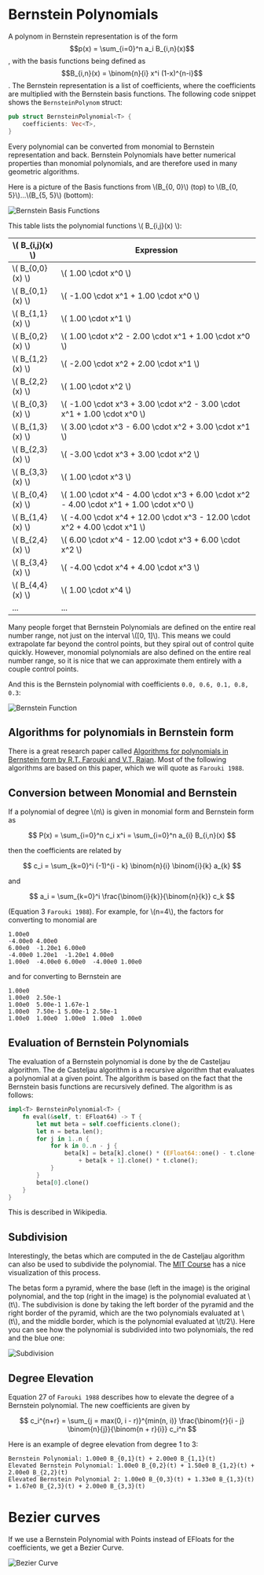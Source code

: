 # Bernstein Polynomials

A polynom in Bernstein representation is of the form $$p(x) = \sum_{i=0}^n a_i B_{i,n}(x)$$, with the basis functions being defined as $$B_{i,n}(x) = \binom{n}{i} x^i (1-x)^{n-i}$$. The Bernstein representation is a list of coefficients, where the coefficients are multiplied with the Bernstein basis functions. The following code snippet shows the `BernsteinPolynom` struct:

```rust
pub struct BernsteinPolynomial<T> {
    coefficients: Vec<T>,
}
```

Every polynomial can be converted from monomial to Bernstein representation and back. Bernstein Polynomials have better numerical properties than monomial polynomials, and are therefore used in many geometric algorithms.

Here is a picture of the Basis functions from \\(B_{0, 0}\\) (top) to \\(B_{0, 5}\\)...\\(B_{5, 5}\\) (bottom):

![Bernstein Basis Functions](./generated_images/algebra/bernstein_basis.png)

This table lists the polynomial functions \\( B_{i,j}(x) \\):

| \\( B_{i,j}(x) \\)  | Expression |
|-------------------|------------|
| \\( B_{0,0}(x) \\)  | \\( 1.00 \cdot x^0 \\) |
| \\( B_{0,1}(x) \\)  | \\( -1.00 \cdot x^1 + 1.00 \cdot x^0 \\) |
| \\( B_{1,1}(x) \\)  | \\( 1.00 \cdot x^1 \\) |
| \\( B_{0,2}(x) \\)  | \\( 1.00 \cdot x^2 - 2.00 \cdot x^1 + 1.00 \cdot x^0 \\) |
| \\( B_{1,2}(x) \\)  | \\( -2.00 \cdot x^2 + 2.00 \cdot x^1 \\) |
| \\( B_{2,2}(x) \\)  | \\( 1.00 \cdot x^2 \\) |
| \\( B_{0,3}(x) \\)  | \\( -1.00 \cdot x^3 + 3.00 \cdot x^2 - 3.00 \cdot x^1 + 1.00 \cdot x^0 \\) |
| \\( B_{1,3}(x) \\)  | \\( 3.00 \cdot x^3 - 6.00 \cdot x^2 + 3.00 \cdot x^1 \\) |
| \\( B_{2,3}(x) \\)  | \\( -3.00 \cdot x^3 + 3.00 \cdot x^2 \\) |
| \\( B_{3,3}(x) \\)  | \\( 1.00 \cdot x^3 \\) |
| \\( B_{0,4}(x) \\)  | \\( 1.00 \cdot x^4 - 4.00 \cdot x^3 + 6.00 \cdot x^2 - 4.00 \cdot x^1 + 1.00 \cdot x^0 \\) |
| \\( B_{1,4}(x) \\)  | \\( -4.00 \cdot x^4 + 12.00 \cdot x^3 - 12.00 \cdot x^2 + 4.00 \cdot x^1 \\) |
| \\( B_{2,4}(x) \\)  | \\( 6.00 \cdot x^4 - 12.00 \cdot x^3 + 6.00 \cdot x^2 \\) |
| \\( B_{3,4}(x) \\)  | \\( -4.00 \cdot x^4 + 4.00 \cdot x^3 \\) |
| \\( B_{4,4}(x) \\)  | \\( 1.00 \cdot x^4 \\) |
| ...               | ...        |

Many people forget that Bernstein Polynomials are defined on the entire real number range, not just on the interval \\([0, 1]\\). This means we could extrapolate far beyond the control points, but they spiral out of control quite quickly. However, monomial polynomials are also defined on the entire real number range, so it is nice that we can approximate them entirely with a couple control points.

And this is the Bernstein polynomial with coefficients `0.0, 0.6, 0.1, 0.8, 0.3`:

![Bernstein Function](./generated_images/algebra/bernstein.png)

## Algorithms for polynomials in Bernstein form

There is a great research paper called [Algorithms for polynomials in Bernstein form by R.T. Farouki and V.T. Rajan](https://www.sciencedirect.com/science/article/pii/0167839688900167). Most of the following algorithms are based on this paper, which we will quote as `Farouki 1988`.

## Conversion between Monomial and Bernstein

If a polynomial of degree \\(n\\) is given in monomial form and Bernstein form as

$$ P(x) = \sum_{i=0}^n c_i x^i = \sum_{i=0}^n a_{i} B_{i,n}(x) $$

then the coefficients are related by

$$ c_i = \sum_{k=0}^i (-1)^{i - k} \binom{n}{i} \binom{i}{k} a_{k} $$

and

$$ a_i = \sum_{k=0}^i \frac{\binom{i}{k}}{\binom{n}{k}} c_k $$

(Equation 3 `Farouki 1988`). For example, for \\(n=4\\), the factors for converting to monomial are

```
1.00e0
-4.00e0 4.00e0
6.00e0  -1.20e1 6.00e0
-4.00e0 1.20e1  -1.20e1 4.00e0
1.00e0  -4.00e0 6.00e0  -4.00e0 1.00e0
```

and for converting to Bernstein are

```
1.00e0
1.00e0  2.50e-1
1.00e0  5.00e-1 1.67e-1
1.00e0  7.50e-1 5.00e-1 2.50e-1
1.00e0  1.00e0  1.00e0  1.00e0  1.00e0
```

## Evaluation of Bernstein Polynomials

The evaluation of a Bernstein polynomial is done by the de Casteljau algorithm. The de Casteljau algorithm is a recursive algorithm that evaluates a polynomial at a given point. The algorithm is based on the fact that the Bernstein basis functions are recursively defined. The algorithm is as follows:

```rust
impl<T> BernsteinPolynomial<T> {
    fn eval(&self, t: EFloat64) -> T {
        let mut beta = self.coefficients.clone();
        let n = beta.len();
        for j in 1..n {
            for k in 0..n - j {
                beta[k] = beta[k].clone() * (EFloat64::one() - t.clone())
                    + beta[k + 1].clone() * t.clone();
            }
        }
        beta[0].clone()
    }
}
```

This is described in Wikipedia.

## Subdivision

Interestingly, the betas which are computed in the de Casteljau algorithm can also be used to subdivide the polynomial. The [MIT Course](https://web.mit.edu/hyperbook/Patrikalakis-Maekawa-Cho/node13.html) has a nice visualization of this process.

The betas form a pyramid, where the base (left in the image) is the original polynomial, and the top (right in the image) is the polynomial evaluated at \\(t\\). The subdivision is done by taking the left border of the pyramid and the right border of the pyramid, which are the two polynomials evaluated at \\(t\\), and the middle border, which is the polynomial evaluated at \\(t/2\\). Here you can see how the polynomial is subdivided into two polynomials, the red and the blue one:

![Subdivision](./generated_images/algebra/subdivision.png)

## Degree Elevation

Equation 27 of `Farouki 1988` describes how to elevate the degree of a Bernstein polynomial. The new coefficients are given by

$$ c_i^{n+r} = \sum_{j = max(0, i - r)}^{min(n, i)} \frac{\binom{r}{i - j} \binom{n}{j}}{\binom{n + r}{i}} c_i^n $$

Here is an example of degree elevation from degree 1 to 3:

```
Bernstein Polynomial: 1.00e0 B_{0,1}(t) + 2.00e0 B_{1,1}(t)
Elevated Bernstein Polynomial: 1.00e0 B_{0,2}(t) + 1.50e0 B_{1,2}(t) + 2.00e0 B_{2,2}(t)
Elevated Bernstein Polynomial 2: 1.00e0 B_{0,3}(t) + 1.33e0 B_{1,3}(t) + 1.67e0 B_{2,3}(t) + 2.00e0 B_{3,3}(t)
```



# Bezier curves

If we use a Bernstein Polynomial with Points instead of EFloats for the coefficients, we get a Bezier Curve.

![Bezier Curve](./generated_images/algebra/bezier_curve.png)
